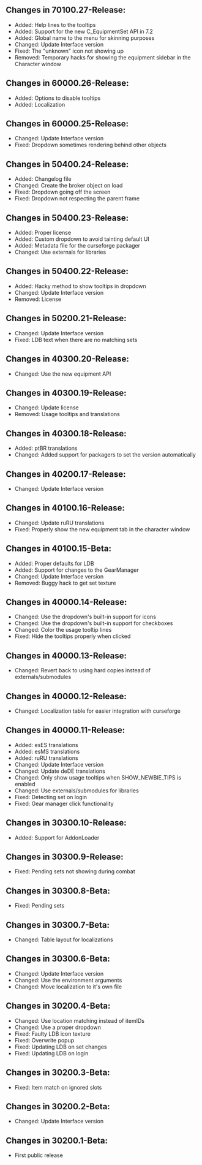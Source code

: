 ## Changes in 70100.27-Release:

- Added: Help lines to the tooltips
- Added: Support for the new C_EquipmentSet API in 7.2
- Added: Global name to the menu for skinning purposes
- Changed: Update Interface version
- Fixed: The "unknown" icon not showing up
- Removed: Temporary hacks for showing the equipment sidebar in the Character window

## Changes in 60000.26-Release:

- Added: Options to disable tooltips
- Added: Localization

## Changes in 60000.25-Release:

- Changed: Update Interface version
- Fixed: Dropdown sometimes rendering behind other objects

## Changes in 50400.24-Release:

- Added: Changelog file
- Changed: Create the broker object on load
- Fixed: Dropdown going off the screen
- Fixed: Dropdown not respecting the parent frame

## Changes in 50400.23-Release:

- Added: Proper license
- Added: Custom dropdown to avoid tainting default UI
- Added: Metadata file for the curseforge packager
- Changed: Use externals for libraries

## Changes in 50400.22-Release:

- Added: Hacky method to show tooltips in dropdown
- Changed: Update Interface version
- Removed: License

## Changes in 50200.21-Release:

- Changed: Update Interface version
- Fixed: LDB text when there are no matching sets

## Changes in 40300.20-Release:

- Changed: Use the new equipment API

## Changes in 40300.19-Release:

- Changed: Update license
- Removed: Usage tooltips and translations

## Changes in 40300.18-Release:

- Added: ptBR translations
- Changed: Added support for packagers to set the version automatically

## Changes in 40200.17-Release:

- Changed: Update Interface version

## Changes in 40100.16-Release:

- Changed: Update ruRU translations
- Fixed: Properly show the new equipment tab in the character window

## Changes in 40100.15-Beta:

- Added: Proper defaults for LDB
- Added: Support for changes to the GearManager
- Changed: Update Interface version
- Removed: Buggy hack to get set texture

## Changes in 40000.14-Release:

- Changed: Use the dropdown's built-in support for icons
- Changed: Use the dropdown's built-in support for checkboxes
- Changed: Color the usage tooltip lines
- Fixed: Hide the tooltips properly when clicked

## Changes in 40000.13-Release:

- Changed: Revert back to using hard copies instead of externals/submodules

## Changes in 40000.12-Release:

- Changed: Localization table for easier integration with curseforge

## Changes in 40000.11-Release:

- Added: esES translations
- Added: esMS translations
- Added: ruRU translations
- Changed: Update Interface version
- Changed: Update deDE translations
- Changed: Only show usage tooltips when SHOW_NEWBIE_TIPS is enabled
- Changed: Use externals/submodules for libraries
- Fixed: Detecting set on login
- Fixed: Gear manager click functionality

## Changes in 30300.10-Release:

- Added: Support for AddonLoader

## Changes in 30300.9-Release:

- Fixed: Pending sets not showing during combat

## Changes in 30300.8-Beta:

- Fixed: Pending sets

## Changes in 30300.7-Beta:

- Changed: Table layout for localizations

## Changes in 30300.6-Beta:

- Changed: Update Interface version
- Changed: Use the environment arguments
- Changed: Move localization to it's own file

## Changes in 30200.4-Beta:

- Changed: Use location matching instead of itemIDs
- Changed: Use a proper dropdown
- Fixed: Faulty LDB icon texture
- Fixed: Overwrite popup
- Fixed: Updating LDB on set changes
- Fixed: Updating LDB on login

## Changes in 30200.3-Beta:

- Fixed: Item match on ignored slots

## Changes in 30200.2-Beta:

- Changed: Update Interface version

## Changes in 30200.1-Beta:

- First public release
